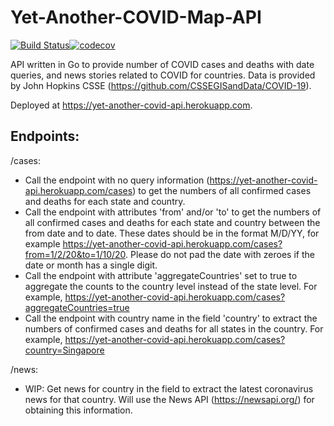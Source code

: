 # Yet-Another-COVID-Map-API

[![Build Status](https://travis-ci.com/Sean2108/Yet-Another-COVID-Map-API.svg?branch=master)](https://travis-ci.com/Sean2108/Yet-Another-COVID-Map-API)[![codecov](https://codecov.io/gh/Sean2108/Yet-Another-COVID-Map-API/branch/master/graph/badge.svg)](https://codecov.io/gh/Sean2108/Yet-Another-COVID-Map-API)

API written in Go to provide number of COVID cases and deaths with date queries, and news stories related to COVID for countries.
Data is provided by John Hopkins CSSE (https://github.com/CSSEGISandData/COVID-19).

Deployed at https://yet-another-covid-api.herokuapp.com.

## Endpoints:
/cases:
- Call the endpoint with no query information (https://yet-another-covid-api.herokuapp.com/cases) to get the numbers of all confirmed cases and deaths for each state and country. 
- Call the endpoint with attributes 'from' and/or 'to' to get the numbers of all confirmed cases and deaths for each state and country between the from date and to date. These dates should be in the format M/D/YY, for example https://yet-another-covid-api.herokuapp.com/cases?from=1/2/20&to=1/10/20. Please do not pad the date with zeroes if the date or month has a single digit.
- Call the endpoint with attribute 'aggregateCountries' set to true to aggregate the counts to the country level instead of the state level. For example, https://yet-another-covid-api.herokuapp.com/cases?aggregateCountries=true
- Call the endpoint with country name in the field 'country' to extract the numbers of confirmed cases and deaths for all states in the country. For example, https://yet-another-covid-api.herokuapp.com/cases?country=Singapore

/news:
- WIP: Get news for country in the field to extract the latest coronavirus news for that country. Will use the News API (https://newsapi.org/) for obtaining this information.
